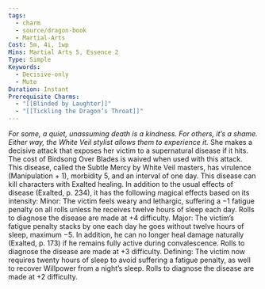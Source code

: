 ```yaml
---
tags:
  - charm
  - source/dragon-book
  - Martial-Arts
Cost: 5m, 4i, 1wp
Mins: Martial Arts 5, Essence 2
Type: Simple
Keywords:
  - Decisive-only
  - Mute
Duration: Instant
Prerequisite Charms:
  - "[[Blinded by Laughter]]"
  - "[[Tickling the Dragon’s Throat]]"
---
```

*For some, a quiet, unassuming death is a kindness. For others, it’s a shame. Either way, the White Veil stylist allows them to experience it.*
She makes a decisive attack that exposes her victim to a supernatural disease if it hits. The cost of Birdsong Over Blades is waived when used with this attack. This disease, called the Subtle Mercy by White Veil masters, has virulence (Manipulation + 1), morbidity 5, and an interval of one day. This disease can kill characters with Exalted healing. In addition to the usual effects of disease (Exalted, p. 234), it has the following magical effects based on its intensity: Minor: The victim feels weary and lethargic, suffering a −1 fatigue penalty on all rolls unless he receives twelve hours of sleep each day. Rolls to diagnose the disease are made at +4 difficulty. Major: The victim’s fatigue penalty stacks by one each day he goes without twelve hours of sleep, maximum −5. In addition, he can no longer heal damage naturally (Exalted, p. 173) if he remains fully active during convalescence. Rolls to diagnose the disease are made at +3 difficulty. Defining: The victim now requires twenty hours of sleep to avoid suffering a fatigue penalty, as well to recover Willpower from a night’s sleep. Rolls to diagnose the disease are made at +2 difficulty.